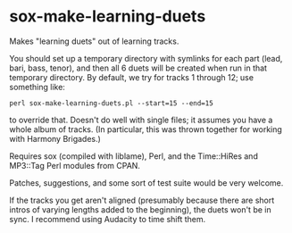 # sox-make-learning-duets
Makes "learning duets" out of learning tracks.

You should set up a temporary directory with symlinks for each part (lead,
bari, bass, tenor), and then all 6 duets will be created when run in that
temporary directory.  By default, we try for tracks 1 through 12; use
something like:

    perl sox-make-learning-duets.pl --start=15 --end=15

to override that.  Doesn't do well with single files; it assumes you have a
whole album of tracks.  (In particular, this was thrown together for working
with Harmony Brigades.)

Requires sox (compiled with liblame), Perl, and the Time::HiRes and MP3::Tag Perl modules from CPAN.

Patches, suggestions, and some sort of test suite would be very welcome.

If the tracks you get aren't aligned (presumably because there are short
intros of varying lengths added to the beginning), the duets won't be in sync.
I recommend using Audacity to time shift them.
